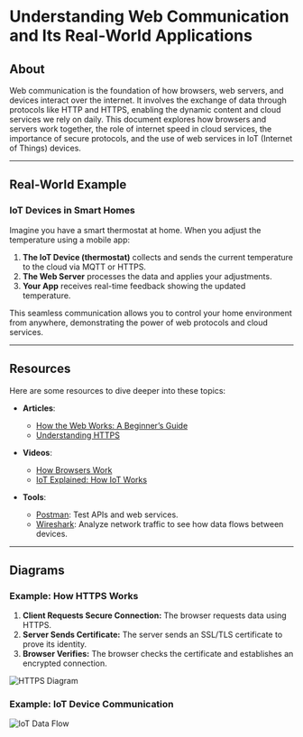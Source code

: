 # Understanding Web Communication and Its Real-World Applications

## About  
Web communication is the foundation of how browsers, web servers, and devices interact over the internet. It involves the exchange of data through protocols like HTTP and HTTPS, enabling the dynamic content and cloud services we rely on daily. This document explores how browsers and servers work together, the role of internet speed in cloud services, the importance of secure protocols, and the use of web services in IoT (Internet of Things) devices.

---

## Real-World Example  

### IoT Devices in Smart Homes  
Imagine you have a smart thermostat at home. When you adjust the temperature using a mobile app:  
1. **The IoT Device (thermostat)** collects and sends the current temperature to the cloud via MQTT or HTTPS.  
2. **The Web Server** processes the data and applies your adjustments.  
3. **Your App** receives real-time feedback showing the updated temperature.  

This seamless communication allows you to control your home environment from anywhere, demonstrating the power of web protocols and cloud services.

---

## Resources  

Here are some resources to dive deeper into these topics:  
- **Articles**:  
  - [How the Web Works: A Beginner’s Guide](https://developer.mozilla.org/en-US/docs/Learn/Common_questions/How_does_the_Internet_work)  
  - [Understanding HTTPS](https://www.cloudflare.com/learning/ssl/what-is-https/)  

- **Videos**:  
  - [How Browsers Work](https://www.youtube.com/watch?v=WjDrMKZWCt0)  
  - [IoT Explained: How IoT Works](https://www.youtube.com/watch?v=QSIPNhOiMoE)  

- **Tools**:  
  - [Postman](https://www.postman.com/): Test APIs and web services.  
  - [Wireshark](https://www.wireshark.org/): Analyze network traffic to see how data flows between devices.  

---

## Diagrams  

### Example: How HTTPS Works  

1. **Client Requests Secure Connection:** The browser requests data using HTTPS.  
2. **Server Sends Certificate:** The server sends an SSL/TLS certificate to prove its identity.  
3. **Browser Verifies:** The browser checks the certificate and establishes an encrypted connection.  

![HTTPS Diagram](https://upload.wikimedia.org/wikipedia/commons/4/4b/SSL-TLS_handshake.svg)  

### Example: IoT Device Communication  

![IoT Data Flow](https://upload.wikimedia.org/wikipedia/commons/3/38/IoT_Architecture_with_Device%2C_Edge_and_Cloud.svg)  

